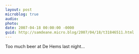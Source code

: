 ```yaml
---
layout: post
microblog: true
audio: 
photo: 
date: 2007-04-18 00:00:00 -0000
guid: http://samdeane.micro.blog/2007/04/18/t31846511.html
---
```

Too much beer at De Hems last night...
